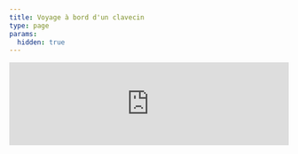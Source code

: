 ```yaml
---
title: Voyage à bord d'un clavecin
type: page
params:
  hidden: true
---
```


<iframe id="iframe_assoconnect" src="https://ac.musik-europa-breizh.fr/collect/description/545573-q-baroque-mediterranee-lomener?iframe=1" allow="payment" width="100%" style="overflow: hidden; border: 0; max-height: none;" scrolling="no" onload="window.location.href='#iframe_assoconnect'"></iframe><script>window.addEventListener("message", function(event) {if(event.data.action === "iframe.height" && (event.origin === "https://ac.musik-europa-breizh.fr" || event.origin === "https://pay.assoconnect.com")){document.getElementById("iframe_assoconnect").height = event.data.height;}});</script><style>#iframe_assoconnect{border: 0}</style>
